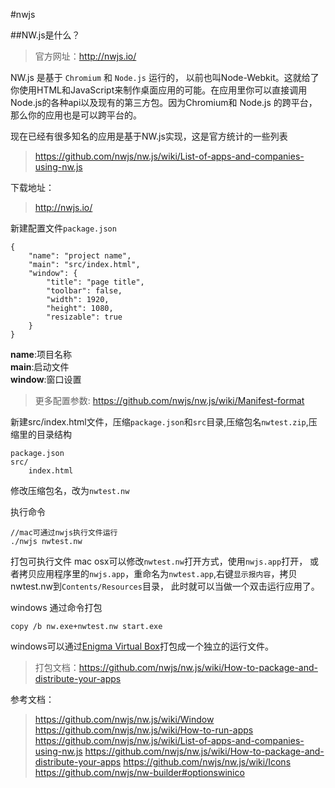 #nwjs

##NW.js是什么？
>官方网址：http://nwjs.io/  

NW.js 是基于 `Chromium` 和 `Node.js` 运行的， 以前也叫Node-Webkit。这就给了你使用HTML和JavaScript来制作桌面应用的可能。在应用里你可以直接调用Node.js的各种api以及现有的第三方包。因为Chromium和 Node.js 的跨平台，那么你的应用也是可以跨平台的。  
 
现在已经有很多知名的应用是基于NW.js实现，这是官方统计的一些列表
> https://github.com/nwjs/nw.js/wiki/List-of-apps-and-companies-using-nw.js

下载地址：
> http://nwjs.io/

新建配置文件`package.json`  

```
{
    "name": "project name",
    "main": "src/index.html",
    "window": {
        "title": "page title",
        "toolbar": false,
        "width": 1920,
        "height": 1080,
        "resizable": true
    }
}
```
**name**:项目名称   
**main**:启动文件  
**window**:窗口设置  
> 更多配置参数: https://github.com/nwjs/nw.js/wiki/Manifest-format

新建src/index.html文件，压缩`package.json`和`src`目录,压缩包名`nwtest.zip`,压缩里的目录结构

```
package.json
src/
	index.html
```
修改压缩包名，改为`nwtest.nw`

执行命令  

```
//mac可通过nwjs执行文件运行
./nwjs nwtest.nw
```
打包可执行文件
mac osx可以修改`nwtest.nw`打开方式，使用`nwjs.app`打开，
或者拷贝应用程序里的`nwjs.app`，重命名为`nwtest.app`,右键`显示报内容`，拷贝nwtest.nw到`Contents/Resources`目录，
此时就可以当做一个双击运行应用了。

windows 通过命令打包

```
copy /b nw.exe+nwtest.nw start.exe
```
windows可以通过[Enigma Virtual Box](http://enigmaprotector.com/en/aboutvb.html)打包成一个独立的运行文件。
> 打包文档：https://github.com/nwjs/nw.js/wiki/How-to-package-and-distribute-your-apps




参考文档：
> https://github.com/nwjs/nw.js/wiki/Window
> https://github.com/nwjs/nw.js/wiki/How-to-run-apps
> https://github.com/nwjs/nw.js/wiki/List-of-apps-and-companies-using-nw.js
> https://github.com/nwjs/nw.js/wiki/How-to-package-and-distribute-your-apps
> https://github.com/nwjs/nw.js/wiki/Icons
> https://github.com/nwjs/nw-builder#optionswinico
